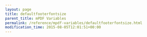 ```yaml
---
layout: page
title: defaultfooterfontsize
parent_title: mPDF Variables
permalink: /reference/mpdf-variables/defaultfooterfontsize.html
modification_time: 2015-08-05T12:01:51+00:00
---
```




